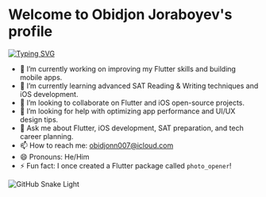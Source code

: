 

<!--
**ObidjonJoraboyev/ObidjonJoraboyev** is a ✨ _special_ ✨ repository because its `README.md` (this file) appears on your GitHub profile.

Here are some ideas to get you started:

- 🔭 I’m currently working on ...
- 🌱 I’m currently learning ...
- 👯 I’m looking to collaborate on ...
- 🤔 I’m looking for help with ...
- 💬 Ask me about ...
- 📫 How to reach me: ...
- 😄 Pronouns: ...
- ⚡ Fun fact: ...
-->

#           Welcome to Obidjon Joraboyev's profile 

[![Typing SVG](https://readme-typing-svg.herokuapp.com?size=30&duration=2400&pause=500&color=51e2f5&lines=I+am+a+Flutter+Developer;I+build+mobile+apps;Love+Open+Source)](https://git.io/typing-svg)

- 🔭 I’m currently working on improving my Flutter skills and building mobile apps.
- 🌱 I’m currently learning advanced SAT Reading & Writing techniques and iOS development.
- 👯 I’m looking to collaborate on Flutter and iOS open-source projects.
- 🤔 I’m looking for help with optimizing app performance and UI/UX design tips.
- 💬 Ask me about Flutter, iOS development, SAT preparation, and tech career planning.
- 📫 How to reach me: obidjonn007@icloud.com
- 😄 Pronouns: He/Him
- ⚡ Fun fact: I once created a Flutter package called `photo_opener`!


![GitHub Snake Light](https://github.com/ObidjonJoraboyev/snk/blob/output/github-contribution-grid-snake.svg)

